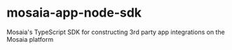 # mosaia-app-node-sdk
Mosaia's TypeScript SDK for constructing 3rd party app integrations on the Mosaia platform
